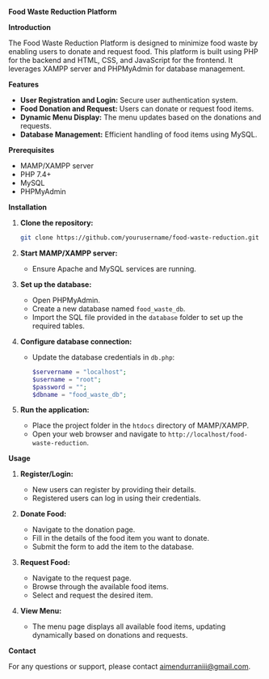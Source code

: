 
****Food Waste Reduction Platform****

**Introduction**

The Food Waste Reduction Platform is designed to minimize food waste by enabling users to donate and request food. This platform is built using PHP for the backend and HTML, CSS, and JavaScript for the frontend. It leverages XAMPP server and PHPMyAdmin for database management.

**Features**

- **User Registration and Login:** Secure user authentication system.
- **Food Donation and Request:** Users can donate or request food items.
- **Dynamic Menu Display:** The menu updates based on the donations and requests.
- **Database Management:** Efficient handling of food items using MySQL.

**Prerequisites**

- MAMP/XAMPP server
- PHP 7.4+
- MySQL
- PHPMyAdmin

**Installation**

1. **Clone the repository:**

   ```sh
   git clone https://github.com/yourusername/food-waste-reduction.git
   ```

2. **Start MAMP/XAMPP server:**
   
   - Ensure Apache and MySQL services are running.

3. **Set up the database:**
   
   - Open PHPMyAdmin.
   - Create a new database named `food_waste_db`.
   - Import the SQL file provided in the `database` folder to set up the required tables.

4. **Configure database connection:**

   - Update the database credentials in `db.php`:
   
     ```php
     $servername = "localhost";
     $username = "root";
     $password = "";
     $dbname = "food_waste_db";
     ```

5. **Run the application:**

   - Place the project folder in the `htdocs` directory of MAMP/XAMPP.
   - Open your web browser and navigate to `http://localhost/food-waste-reduction`.

**Usage**

1. **Register/Login:**

   - New users can register by providing their details.
   - Registered users can log in using their credentials.

2. **Donate Food:**

   - Navigate to the donation page.
   - Fill in the details of the food item you want to donate.
   - Submit the form to add the item to the database.

3. **Request Food:**

   - Navigate to the request page.
   - Browse through the available food items.
   - Select and request the desired item.

4. **View Menu:**

   - The menu page displays all available food items, updating dynamically based on donations and requests.

**Contact**

For any questions or support, please contact [aimendurraniii@gmail.com](aimendurraniii@gmail.com).
